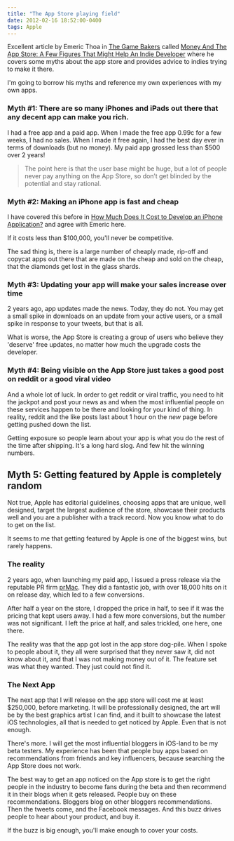 ```yaml
---
title: "The App Store playing field"
date: 2012-02-16 18:52:00-0400
tags: Apple
---
```


Excellent article by Emeric Thoa in [The Game Bakers](http://thegamebakers.com/) called [Money And The App Store: A Few Figures That Might Help An Indie Developer](http://thegamebakers.com/money-and-the-app-store-a-few-figures-that-might-help-an-indie-developer.html) where he covers some myths about the app store and provides advice to indies trying to make it there.

I'm going to borrow his myths and reference my own experiences with my own apps.

<!--more-->

### Myth #1: There are so many iPhones and iPads out there that any decent app can make you rich.

I had a free app and a paid app.  When I made the free app 0.99c for a few weeks, I had no sales. When I made it free again, I had the best day ever in terms of downloads (but no money). My paid app grossed less than $500 over 2 years!

> The point here is that the user base might be huge, but a lot of people never pay anything on the App Store, so don’t get blinded by the potential and stay rational.

### Myth #2: Making an iPhone app is fast and cheap

I have covered this before in [How Much Does It Cost to Develop an iPhone Application?](http://www.noverse.com/blog/2010/12/how-much-does-it-cost-to-develop-an-iphone-application/) and agree with Emeric here.

If it costs less than $100,000, you'll never be competitive.

The sad thing is, there is a large number of cheaply made, rip-off and copycat apps out there that are made on the cheap and sold on the cheap, that the diamonds get lost in the glass shards.

### Myth #3: Updating your app will make your sales increase over time

2 years ago, app updates made the news. Today, they do not. You may get a small spike in downloads on an update from your active users, or a small spike in response to your tweets, but that is all.

What is worse, the App Store is creating a group of users who believe they 'deserve' free updates, no matter how much the upgrade costs the developer.

### Myth #4: Being visible on the App Store just takes a good post on reddit or a good viral video

And a whole lot of luck. In order to get reddit or viral traffic, you need to hit the jackpot and post your news as and when the most influential people on these services happen to be there and looking for your kind of thing. In reality, reddit and the like posts last about 1 hour on the *new* page before getting pushed down the list.

Getting exposure so people learn about your app is what you do the rest of the time after shipping.  It's a long hard slog.  And few hit the winning numbers.

## Myth 5: Getting featured by Apple is completely random

Not true, Apple has editorial guidelines, choosing apps that are unique, well designed, target the largest audience of the store, showcase their products well and you are a publisher with a track record. Now you know what to do to get on the list.

It seems to me that getting featured by Apple is one of the biggest wins, but rarely happens.

### The reality

2 years ago, when launching my paid app, I issued a press release via the reputable PR firm [prMac](http://prmac.com/). They did a fantastic job, with over 18,000 hits on it on release day, which led to a few conversions.

After half a year on the store, I dropped the price in half, to see if it was the pricing that kept users away. I had a few more conversions, but the number was not significant. I left the price at half, and sales trickled, one here, one there.

The reality was that the app got lost in the app store dog-pile. When I spoke to people about it, they all were surprised that they never saw it, did not know about it, and that I was not making money out of it. The feature set was what they wanted. They just could not find it.

### The Next App

The next app that I will release on the app store will cost me at least $250,000, before marketing. It will be professionally designed, the art will be by the best graphics artist I can find, and it built to showcase the latest iOS technologies, all that is needed to get noticed by Apple. Even that is not enough.

There's more. I will get the most influential bloggers in iOS-land to be my beta testers. My experience has been that people buy apps based on recommendations from friends and key influencers, because searching the App Store does not work.

The best way to get an app noticed on the App store is to get the right people in the industry to become fans during the beta and then recommend it in their blogs when it gets released.  People buy on these recommendations. Bloggers blog on other bloggers recommendations. Then the tweets come, and the Facebook messages. And this buzz drives people to hear about your product, and buy it.

If the buzz is big enough, you'll make enough to cover your costs.
